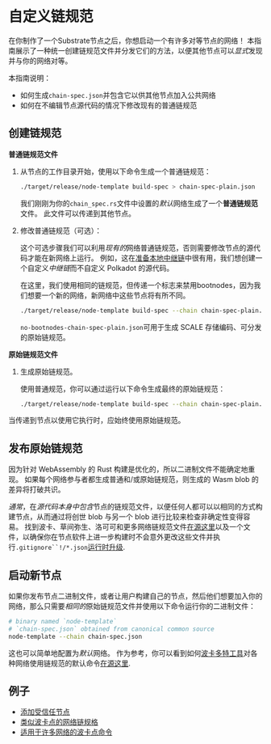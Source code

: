# 自定义链规范

在你制作了一个Substrate节点之后，你想启动一个有许多对等节点的网络！ 本指南展示了一种统一创建链规范文件并分发它们的方法，以便其他节点可以*显式*发现并与你的网络对等。

本指南说明：

- 如何生成`chain-spec.json`并包含它以供其他节点加入公共网络
- 如何在不编辑节点源代码的情况下修改现有的普通链规范

## 创建链规范

**普通链规范文件**

1. 从节点的工作目录开始，使用以下命令生成一个普通链规范：
   
   ```bash
   ./target/release/node-template build-spec > chain-spec-plain.json
   ```
   
   我们刚刚为你的`chain_spec.rs`文件中设置的*默认*网络生成了一个**普通链规范**文件。 此文件可以传递到其他节点。

2. 修改普通链规范（可选）：
   
   这个可选步骤我们可以利用*现有的*网络普通链规范，否则需要修改节点的源代码才能在新网络上运行。 例如，这在[准备本地中继链](https://docs.substrate.io/tutorials/build-a-parachain/prepare-a-local-relay-chain/)中很有用，我们想创建一个自定义*中继链*而不自定义 Polkadot 的源代码。
   
   在这里，我们使用相同的链规范，但传递一个标志来禁用bootnodes，因为我们想要一个新的网络，新网络中这些节点将有所不同。
   
   ```bash
   ./target/release/node-template build-spec --chain chain-spec-plain.json --raw --disable-default-bootnode > no-bootnodes-chain-spec-plain.json
   ```
   
   `no-bootnodes-chain-spec-plain.json`可用于生成 SCALE 存储编码、可分发的原始链规范。

**原始链规范文件**

1. 生成原始链规范。
   
   使用普通规范，你可以通过运行以下命令生成最终的原始链规范：
   
   ```bash
   ./target/release/node-template build-spec --chain chain-spec-plain.json --raw > chain-spec.json
   ```

当传递到节点以使用它执行时，应始终使用原始链规范。

## 发布原始链规范

因为针对 WebAssembly 的 Rust 构建是优化的，所以二进制文件不能确定地重现。 如果每个网络参与者都生成普通和/或原始链规范，则生成的 Wasm blob 的差异将打破共识。

*通常*，在*源代码本身中包含*节点的链规范文件，以便任何人都可以以相同的方式构建节点，从而通过将创世 blob 与另一个 blob 进行比较来检查非确定性变得容易。 找到波卡、草间弥生、洛可可和更多网络链规范文件[在源这里](https://github.com/paritytech/polkadot/tree/master/node/service/chain-specs)以及一个文件，以确保你在节点软件上进一步构建时不会意外更改这些文件并执行`.gitignore``!/*.json`[运行时升级](https://docs.substrate.io/tutorials/build-a-blockchain/upgrade-a-running-network/).

## 启动新节点

如果你发布节点二进制文件，或者让用户构建自己的节点，然后他们想要加入你的网络，那么只需要*相同的*原始链规范文件并使用以下命令运行你的二进制文件：

```bash
# binary named `node-template`
# `chain-spec.json` obtained from canonical common source
node-template --chain chain-spec.json
```

这也可以简单地配置为*默认*网络。 作为参考，你可以看到如何[波卡多特工具](https://github.com/paritytech/polkadot/commits/master/cli/src/command.rs)对各种网络使用链规范的默认命令[在源这里](https://github.com/paritytech/polkadot/tree/master/node/service/chain-specs).

## 例子

- [添加受信任节点](https://docs.substrate.io/tutorials/build-a-blockchain/add-trusted-nodes/#add-keys-to-keystore)
- [类似波卡点的网络链规格](https://github.com/paritytech/polkadot/tree/master/node/service/chain-specs)
- [适用于许多网络的波卡点命令](https://github.com/paritytech/polkadot/commits/master/cli/src/command.rs)
